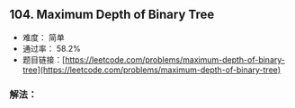 ## 104. Maximum Depth of Binary Tree


- 难度： 简单
- 通过率： 58.2%
- 题目链接：[https://leetcode.com/problems/maximum-depth-of-binary-tree](https://leetcode.com/problems/maximum-depth-of-binary-tree)



### 解法：